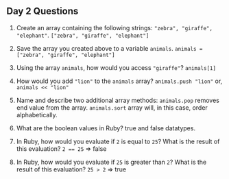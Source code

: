 ## Day 2 Questions

1. Create an array containing the following strings: `"zebra", "giraffe", "elephant"`.
`["zebra", "giraffe", "elephant"]`

1. Save the array you created above to a variable `animals`.
`animals = ["zebra", "giraffe", "elephant"]`

1. Using the array `animals`, how would you access `"giraffe"`?
`animals[1]`

1. How would you add `"lion"` to the `animals` array?
`animals.push "lion"`
or,
`animals << "lion"`
1. Name and describe two additional array methods:
`animals.pop` removes end value from the array.
`animals.sort` array will, in this case, order alphabetically.

1. What are the boolean values in Ruby?
true and false datatypes.

1. In Ruby, how would you evaluate if `2` is equal to `25`? What is the result of this evaluation?
`2 == 25`
=> false
1. In Ruby, how would you evaluate if `25` is greater than `2`? What is the result of this evaluation?
`25 > 2`
=> true
